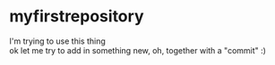 # myfirstrepository
I'm trying to use this thing
<br>
ok let me try to add in something new, oh, together with a "commit" :)
